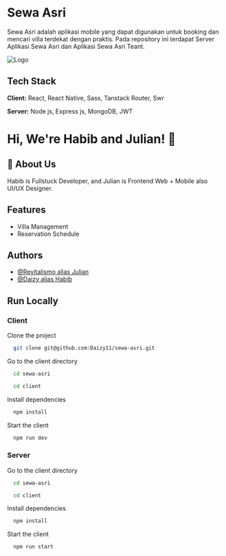 
# Sewa Asri
Sewa Asri adalah aplikasi mobile yang dapat digunakan untuk booking dan mencari villa terdekat dengan praktis. Pada repository ini terdapat Server Aplikasi Sewa Asri dan Aplikasi Sewa Asri Teant.

![Logo](https://www.notion.so/image/https%3A%2F%2Fs3-us-west-2.amazonaws.com%2Fsecure.notion-static.com%2F783a397a-2e89-476c-b9f0-cf0da8dc6084%2FBanner.png?table=block&id=092681f3-1f99-4005-94b7-5fa4c427ad3f&spaceId=02aa7089-31e1-4613-9b28-62a08969229a&width=2000&userId=0b564507-f1c1-4a56-9923-53d055aad6e6&cache=v2)


## Tech Stack

**Client:** React, React Native, Sass, Tanstack Router, Swr

**Server:** Node js, Express js, MongoDB, JWT


# Hi, We're Habib and Julian! 👋


## 🚀 About Us
Habib is Fullstuck Developer, and Julian is Frontend Web + Mobile also UI/UX Designer.


## Features

- Villa Management
- Reservation Schedule


## Authors
- [@Revitalismo alias Julian](https://github.com/Revitalismo)
- [@Daizy alias Habib](https://github.com/Daizy11/)


## Run Locally
### Client
Clone the project

```bash
  git clone git@github.com:Daizy11/sewa-asri.git
```

Go to the client directory

```bash
  cd sewa-asri
```
```bash
  cd client
```

Install dependencies

```bash
  npm install
```

Start the client

```bash
  npm run dev
```
### Server

Go to the client directory

```bash
  cd sewa-asri
```
```bash
  cd client
```

Install dependencies

```bash
  npm install
```

Start the client

```bash
  npm run start
```

